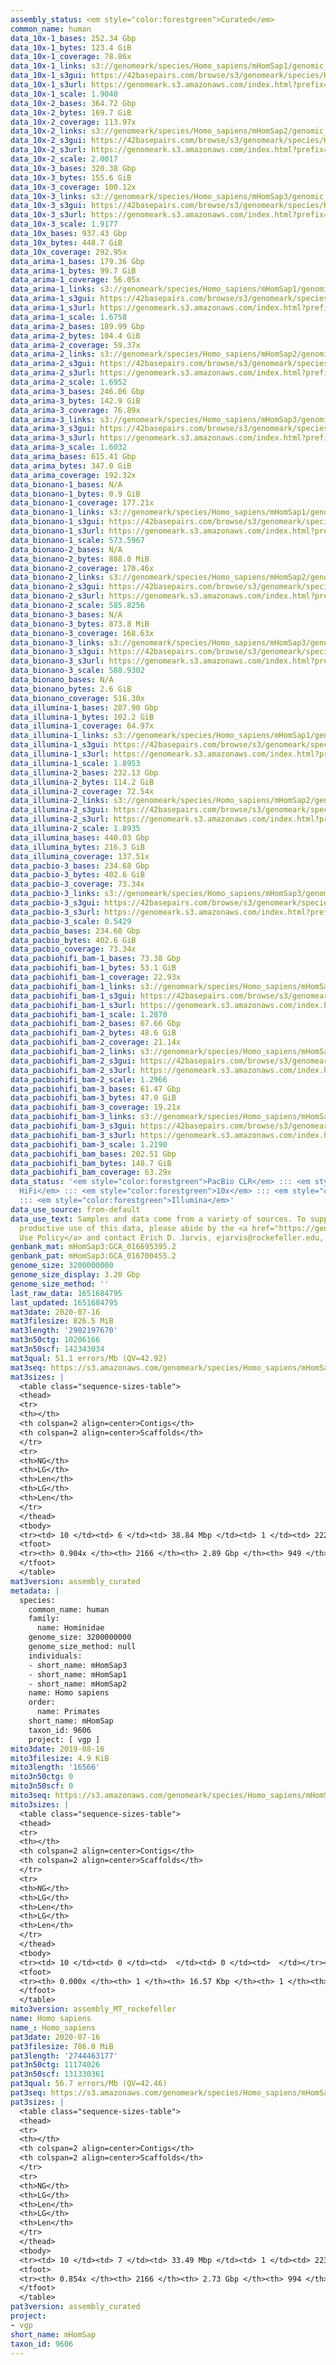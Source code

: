 ```yaml
---
assembly_status: <em style="color:forestgreen">Curated</em>
common_name: human
data_10x-1_bases: 252.34 Gbp
data_10x-1_bytes: 123.4 GiB
data_10x-1_coverage: 78.86x
data_10x-1_links: s3://genomeark/species/Homo_sapiens/mHomSap1/genomic_data/10x/<br>
data_10x-1_s3gui: https://42basepairs.com/browse/s3/genomeark/species/Homo_sapiens/mHomSap1/genomic_data/10x/
data_10x-1_s3url: https://genomeark.s3.amazonaws.com/index.html?prefix=species/Homo_sapiens/mHomSap1/genomic_data/10x/
data_10x-1_scale: 1.9040
data_10x-2_bases: 364.72 Gbp
data_10x-2_bytes: 169.7 GiB
data_10x-2_coverage: 113.97x
data_10x-2_links: s3://genomeark/species/Homo_sapiens/mHomSap2/genomic_data/10x/<br>
data_10x-2_s3gui: https://42basepairs.com/browse/s3/genomeark/species/Homo_sapiens/mHomSap2/genomic_data/10x/
data_10x-2_s3url: https://genomeark.s3.amazonaws.com/index.html?prefix=species/Homo_sapiens/mHomSap2/genomic_data/10x/
data_10x-2_scale: 2.0017
data_10x-3_bases: 320.38 Gbp
data_10x-3_bytes: 155.6 GiB
data_10x-3_coverage: 100.12x
data_10x-3_links: s3://genomeark/species/Homo_sapiens/mHomSap3/genomic_data/10x/<br>
data_10x-3_s3gui: https://42basepairs.com/browse/s3/genomeark/species/Homo_sapiens/mHomSap3/genomic_data/10x/
data_10x-3_s3url: https://genomeark.s3.amazonaws.com/index.html?prefix=species/Homo_sapiens/mHomSap3/genomic_data/10x/
data_10x-3_scale: 1.9177
data_10x_bases: 937.43 Gbp
data_10x_bytes: 448.7 GiB
data_10x_coverage: 292.95x
data_arima-1_bases: 179.36 Gbp
data_arima-1_bytes: 99.7 GiB
data_arima-1_coverage: 56.05x
data_arima-1_links: s3://genomeark/species/Homo_sapiens/mHomSap1/genomic_data/arima/<br>
data_arima-1_s3gui: https://42basepairs.com/browse/s3/genomeark/species/Homo_sapiens/mHomSap1/genomic_data/arima/
data_arima-1_s3url: https://genomeark.s3.amazonaws.com/index.html?prefix=species/Homo_sapiens/mHomSap1/genomic_data/arima/
data_arima-1_scale: 1.6758
data_arima-2_bases: 189.99 Gbp
data_arima-2_bytes: 104.4 GiB
data_arima-2_coverage: 59.37x
data_arima-2_links: s3://genomeark/species/Homo_sapiens/mHomSap2/genomic_data/arima/<br>
data_arima-2_s3gui: https://42basepairs.com/browse/s3/genomeark/species/Homo_sapiens/mHomSap2/genomic_data/arima/
data_arima-2_s3url: https://genomeark.s3.amazonaws.com/index.html?prefix=species/Homo_sapiens/mHomSap2/genomic_data/arima/
data_arima-2_scale: 1.6952
data_arima-3_bases: 246.06 Gbp
data_arima-3_bytes: 142.9 GiB
data_arima-3_coverage: 76.89x
data_arima-3_links: s3://genomeark/species/Homo_sapiens/mHomSap3/genomic_data/arima/<br>
data_arima-3_s3gui: https://42basepairs.com/browse/s3/genomeark/species/Homo_sapiens/mHomSap3/genomic_data/arima/
data_arima-3_s3url: https://genomeark.s3.amazonaws.com/index.html?prefix=species/Homo_sapiens/mHomSap3/genomic_data/arima/
data_arima-3_scale: 1.6032
data_arima_bases: 615.41 Gbp
data_arima_bytes: 347.0 GiB
data_arima_coverage: 192.32x
data_bionano-1_bases: N/A
data_bionano-1_bytes: 0.9 GiB
data_bionano-1_coverage: 177.21x
data_bionano-1_links: s3://genomeark/species/Homo_sapiens/mHomSap1/genomic_data/bionano/<br>
data_bionano-1_s3gui: https://42basepairs.com/browse/s3/genomeark/species/Homo_sapiens/mHomSap1/genomic_data/bionano/
data_bionano-1_s3url: https://genomeark.s3.amazonaws.com/index.html?prefix=species/Homo_sapiens/mHomSap1/genomic_data/bionano/
data_bionano-1_scale: 573.5967
data_bionano-2_bases: N/A
data_bionano-2_bytes: 888.0 MiB
data_bionano-2_coverage: 170.46x
data_bionano-2_links: s3://genomeark/species/Homo_sapiens/mHomSap2/genomic_data/bionano/<br>
data_bionano-2_s3gui: https://42basepairs.com/browse/s3/genomeark/species/Homo_sapiens/mHomSap2/genomic_data/bionano/
data_bionano-2_s3url: https://genomeark.s3.amazonaws.com/index.html?prefix=species/Homo_sapiens/mHomSap2/genomic_data/bionano/
data_bionano-2_scale: 585.8256
data_bionano-3_bases: N/A
data_bionano-3_bytes: 873.8 MiB
data_bionano-3_coverage: 168.63x
data_bionano-3_links: s3://genomeark/species/Homo_sapiens/mHomSap3/genomic_data/bionano/<br>
data_bionano-3_s3gui: https://42basepairs.com/browse/s3/genomeark/species/Homo_sapiens/mHomSap3/genomic_data/bionano/
data_bionano-3_s3url: https://genomeark.s3.amazonaws.com/index.html?prefix=species/Homo_sapiens/mHomSap3/genomic_data/bionano/
data_bionano-3_scale: 588.9302
data_bionano_bases: N/A
data_bionano_bytes: 2.6 GiB
data_bionano_coverage: 516.30x
data_illumina-1_bases: 207.90 Gbp
data_illumina-1_bytes: 102.2 GiB
data_illumina-1_coverage: 64.97x
data_illumina-1_links: s3://genomeark/species/Homo_sapiens/mHomSap1/genomic_data/illumina/<br>
data_illumina-1_s3gui: https://42basepairs.com/browse/s3/genomeark/species/Homo_sapiens/mHomSap1/genomic_data/illumina/
data_illumina-1_s3url: https://genomeark.s3.amazonaws.com/index.html?prefix=species/Homo_sapiens/mHomSap1/genomic_data/illumina/
data_illumina-1_scale: 1.8953
data_illumina-2_bases: 232.13 Gbp
data_illumina-2_bytes: 114.2 GiB
data_illumina-2_coverage: 72.54x
data_illumina-2_links: s3://genomeark/species/Homo_sapiens/mHomSap2/genomic_data/illumina/<br>
data_illumina-2_s3gui: https://42basepairs.com/browse/s3/genomeark/species/Homo_sapiens/mHomSap2/genomic_data/illumina/
data_illumina-2_s3url: https://genomeark.s3.amazonaws.com/index.html?prefix=species/Homo_sapiens/mHomSap2/genomic_data/illumina/
data_illumina-2_scale: 1.8935
data_illumina_bases: 440.03 Gbp
data_illumina_bytes: 216.3 GiB
data_illumina_coverage: 137.51x
data_pacbio-3_bases: 234.68 Gbp
data_pacbio-3_bytes: 402.6 GiB
data_pacbio-3_coverage: 73.34x
data_pacbio-3_links: s3://genomeark/species/Homo_sapiens/mHomSap3/genomic_data/pacbio/<br>
data_pacbio-3_s3gui: https://42basepairs.com/browse/s3/genomeark/species/Homo_sapiens/mHomSap3/genomic_data/pacbio/
data_pacbio-3_s3url: https://genomeark.s3.amazonaws.com/index.html?prefix=species/Homo_sapiens/mHomSap3/genomic_data/pacbio/
data_pacbio-3_scale: 0.5429
data_pacbio_bases: 234.68 Gbp
data_pacbio_bytes: 402.6 GiB
data_pacbio_coverage: 73.34x
data_pacbiohifi_bam-1_bases: 73.38 Gbp
data_pacbiohifi_bam-1_bytes: 53.1 GiB
data_pacbiohifi_bam-1_coverage: 22.93x
data_pacbiohifi_bam-1_links: s3://genomeark/species/Homo_sapiens/mHomSap1/genomic_data/pacbio_hifi/<br>
data_pacbiohifi_bam-1_s3gui: https://42basepairs.com/browse/s3/genomeark/species/Homo_sapiens/mHomSap1/genomic_data/pacbio_hifi/
data_pacbiohifi_bam-1_s3url: https://genomeark.s3.amazonaws.com/index.html?prefix=species/Homo_sapiens/mHomSap1/genomic_data/pacbio_hifi/
data_pacbiohifi_bam-1_scale: 1.2870
data_pacbiohifi_bam-2_bases: 67.66 Gbp
data_pacbiohifi_bam-2_bytes: 48.6 GiB
data_pacbiohifi_bam-2_coverage: 21.14x
data_pacbiohifi_bam-2_links: s3://genomeark/species/Homo_sapiens/mHomSap2/genomic_data/pacbio_hifi/<br>
data_pacbiohifi_bam-2_s3gui: https://42basepairs.com/browse/s3/genomeark/species/Homo_sapiens/mHomSap2/genomic_data/pacbio_hifi/
data_pacbiohifi_bam-2_s3url: https://genomeark.s3.amazonaws.com/index.html?prefix=species/Homo_sapiens/mHomSap2/genomic_data/pacbio_hifi/
data_pacbiohifi_bam-2_scale: 1.2966
data_pacbiohifi_bam-3_bases: 61.47 Gbp
data_pacbiohifi_bam-3_bytes: 47.0 GiB
data_pacbiohifi_bam-3_coverage: 19.21x
data_pacbiohifi_bam-3_links: s3://genomeark/species/Homo_sapiens/mHomSap3/genomic_data/pacbio_hifi/<br>
data_pacbiohifi_bam-3_s3gui: https://42basepairs.com/browse/s3/genomeark/species/Homo_sapiens/mHomSap3/genomic_data/pacbio_hifi/
data_pacbiohifi_bam-3_s3url: https://genomeark.s3.amazonaws.com/index.html?prefix=species/Homo_sapiens/mHomSap3/genomic_data/pacbio_hifi/
data_pacbiohifi_bam-3_scale: 1.2190
data_pacbiohifi_bam_bases: 202.51 Gbp
data_pacbiohifi_bam_bytes: 148.7 GiB
data_pacbiohifi_bam_coverage: 63.29x
data_status: '<em style="color:forestgreen">PacBio CLR</em> ::: <em style="color:forestgreen">PacBio
  HiFi</em> ::: <em style="color:forestgreen">10x</em> ::: <em style="color:forestgreen">Arima</em>
  ::: <em style="color:forestgreen">Illumina</em>'
data_use_source: from-default
data_use_text: Samples and data come from a variety of sources. To support fair and
  productive use of this data, please abide by the <a href="https://genome10k.soe.ucsc.edu/data-use-policies/">Data
  Use Policy</a> and contact Erich D. Jarvis, ejarvis@rockefeller.edu, with any questions.
genbank_mat: mHomSap3:GCA_016695395.2
genbank_pat: mHomSap3:GCA_016700455.2
genome_size: 3200000000
genome_size_display: 3.20 Gbp
genome_size_method: ''
last_raw_data: 1651684795
last_updated: 1651684795
mat3date: 2020-07-16
mat3filesize: 826.5 MiB
mat3length: '2902197670'
mat3n50ctg: 10206166
mat3n50scf: 142343034
mat3qual: 51.1 errors/Mb (QV=42.92)
mat3seq: https://s3.amazonaws.com/genomeark/species/Homo_sapiens/mHomSap3/assembly_curated/mHomSap3.mat.cur.20200716.fasta.gz
mat3sizes: |
  <table class="sequence-sizes-table">
  <thead>
  <tr>
  <th></th>
  <th colspan=2 align=center>Contigs</th>
  <th colspan=2 align=center>Scaffolds</th>
  </tr>
  <tr>
  <th>NG</th>
  <th>LG</th>
  <th>Len</th>
  <th>LG</th>
  <th>Len</th>
  </tr>
  </thead>
  <tbody>
  <tr><td> 10 </td><td> 6 </td><td> 38.84 Mbp </td><td> 1 </td><td> 222.62 Mbp </td></tr><tr><td> 20 </td><td> 17 </td><td> 26.64 Mbp </td><td> 2 </td><td> 195.44 Mbp </td></tr><tr><td> 30 </td><td> 31 </td><td> 18.36 Mbp </td><td> 4 </td><td> 177.04 Mbp </td></tr><tr><td> 40 </td><td> 51 </td><td> 14.19 Mbp </td><td> 6 </td><td> 155.51 Mbp </td></tr><tr style="background-color:#cccccc;"><td> 50 </td><td> 77 </td><td style="background-color:#88ff88;"> 10.21 Mbp </td><td> 8 </td><td style="background-color:#88ff88;"> 142.34 Mbp </td></tr><tr><td> 60 </td><td> 113 </td><td> 7.78 Mbp </td><td> 11 </td><td> 129.95 Mbp </td></tr><tr><td> 70 </td><td> 166 </td><td> 4.76 Mbp </td><td> 14 </td><td> 87.69 Mbp </td></tr><tr><td> 80 </td><td> 274 </td><td> 1.78 Mbp </td><td> 17 </td><td> 78.23 Mbp </td></tr><tr><td> 90 </td><td> 1702 </td><td> 42.83 Kbp </td><td> 368 </td><td> 62.34 Kbp </td></tr><tr><td> 100 </td><td> 0 </td><td>  </td><td> 0 </td><td>  </td></tr></tbody>
  <tfoot>
  <tr><th> 0.904x </th><th> 2166 </th><th> 2.89 Gbp </th><th> 949 </th><th> 2.90 Gbp </th></tr>
  </tfoot>
  </table>
mat3version: assembly_curated
metadata: |
  species:
    common_name: human
    family:
      name: Hominidae
    genome_size: 3200000000
    genome_size_method: null
    individuals:
    - short_name: mHomSap3
    - short_name: mHomSap1
    - short_name: mHomSap2
    name: Homo sapiens
    order:
      name: Primates
    short_name: mHomSap
    taxon_id: 9606
    project: [ vgp ]
mito3date: 2019-08-16
mito3filesize: 4.9 KiB
mito3length: '16566'
mito3n50ctg: 0
mito3n50scf: 0
mito3seq: https://s3.amazonaws.com/genomeark/species/Homo_sapiens/mHomSap3/assembly_MT_rockefeller/mHomSap3.MT.20190816.fasta.gz
mito3sizes: |
  <table class="sequence-sizes-table">
  <thead>
  <tr>
  <th></th>
  <th colspan=2 align=center>Contigs</th>
  <th colspan=2 align=center>Scaffolds</th>
  </tr>
  <tr>
  <th>NG</th>
  <th>LG</th>
  <th>Len</th>
  <th>LG</th>
  <th>Len</th>
  </tr>
  </thead>
  <tbody>
  <tr><td> 10 </td><td> 0 </td><td>  </td><td> 0 </td><td>  </td></tr><tr><td> 20 </td><td> 0 </td><td>  </td><td> 0 </td><td>  </td></tr><tr><td> 30 </td><td> 0 </td><td>  </td><td> 0 </td><td>  </td></tr><tr><td> 40 </td><td> 0 </td><td>  </td><td> 0 </td><td>  </td></tr><tr style="background-color:#cccccc;"><td> 50 </td><td> 0 </td><td style="background-color:#ff8888;">  </td><td> 0 </td><td style="background-color:#ff8888;">  </td></tr><tr><td> 60 </td><td> 0 </td><td>  </td><td> 0 </td><td>  </td></tr><tr><td> 70 </td><td> 0 </td><td>  </td><td> 0 </td><td>  </td></tr><tr><td> 80 </td><td> 0 </td><td>  </td><td> 0 </td><td>  </td></tr><tr><td> 90 </td><td> 0 </td><td>  </td><td> 0 </td><td>  </td></tr><tr><td> 100 </td><td> 0 </td><td>  </td><td> 0 </td><td>  </td></tr></tbody>
  <tfoot>
  <tr><th> 0.000x </th><th> 1 </th><th> 16.57 Kbp </th><th> 1 </th><th> 16.57 Kbp </th></tr>
  </tfoot>
  </table>
mito3version: assembly_MT_rockefeller
name: Homo sapiens
name_: Homo_sapiens
pat3date: 2020-07-16
pat3filesize: 786.0 MiB
pat3length: '2744463177'
pat3n50ctg: 11174026
pat3n50scf: 131330361
pat3qual: 56.7 errors/Mb (QV=42.46)
pat3seq: https://s3.amazonaws.com/genomeark/species/Homo_sapiens/mHomSap3/assembly_curated/mHomSap3.pat.cur.20200716.fasta.gz
pat3sizes: |
  <table class="sequence-sizes-table">
  <thead>
  <tr>
  <th></th>
  <th colspan=2 align=center>Contigs</th>
  <th colspan=2 align=center>Scaffolds</th>
  </tr>
  <tr>
  <th>NG</th>
  <th>LG</th>
  <th>Len</th>
  <th>LG</th>
  <th>Len</th>
  </tr>
  </thead>
  <tbody>
  <tr><td> 10 </td><td> 7 </td><td> 33.49 Mbp </td><td> 1 </td><td> 223.18 Mbp </td></tr><tr><td> 20 </td><td> 18 </td><td> 26.07 Mbp </td><td> 2 </td><td> 196.00 Mbp </td></tr><tr><td> 30 </td><td> 32 </td><td> 21.48 Mbp </td><td> 4 </td><td> 176.67 Mbp </td></tr><tr><td> 40 </td><td> 50 </td><td> 16.31 Mbp </td><td> 6 </td><td> 154.44 Mbp </td></tr><tr style="background-color:#cccccc;"><td> 50 </td><td> 74 </td><td style="background-color:#88ff88;"> 11.17 Mbp </td><td> 8 </td><td style="background-color:#88ff88;"> 131.33 Mbp </td></tr><tr><td> 60 </td><td> 112 </td><td> 6.83 Mbp </td><td> 11 </td><td> 112.07 Mbp </td></tr><tr><td> 70 </td><td> 172 </td><td> 3.83 Mbp </td><td> 14 </td><td> 79.62 Mbp </td></tr><tr><td> 80 </td><td> 352 </td><td> 0.73 Mbp </td><td> 19 </td><td> 55.55 Mbp </td></tr><tr><td> 90 </td><td> 0 </td><td>  </td><td> 0 </td><td>  </td></tr><tr><td> 100 </td><td> 0 </td><td>  </td><td> 0 </td><td>  </td></tr></tbody>
  <tfoot>
  <tr><th> 0.854x </th><th> 2166 </th><th> 2.73 Gbp </th><th> 994 </th><th> 2.74 Gbp </th></tr>
  </tfoot>
  </table>
pat3version: assembly_curated
project:
- vgp
short_name: mHomSap
taxon_id: 9606
---
```

